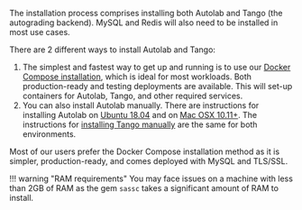 The installation process comprises installing both Autolab and Tango (the autograding backend). MySQL and Redis will also need to be installed in most use cases.

There are 2 different ways to install Autolab and Tango:

  1. The simplest and fastest way to get up and running is to use our [Docker Compose installation](/installation/docker-compose/), which is ideal for most workloads. Both production-ready and testing deployments are available. This will set-up containers for Autolab, Tango, and other required services.
  2. You can also install Autolab manually. There are instructions for installing Autolab on [Ubuntu 18.04](/installation/ubuntu) and on [Mac OSX 10.11+](/installation/osx). The instructions for [installing Tango manually](/installation/tango) are the same for both environments.

Most of our users prefer the Docker Compose installation method as it is simpler, production-ready, and comes deployed with MySQL and TLS/SSL. 

!!! warning "RAM requirements"
    You may face issues on a machine with less than 2GB of RAM as the gem `sassc` takes a significant amount of RAM to install.